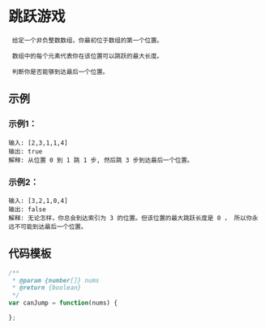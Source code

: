 # 跳跃游戏

     给定一个非负整数数组，你最初位于数组的第一个位置。

     数组中的每个元素代表你在该位置可以跳跃的最大长度。

     判断你是否能够到达最后一个位置。

## 示例

### 示例1：

```
输入: [2,3,1,1,4]
输出: true
解释: 从位置 0 到 1 跳 1 步, 然后跳 3 步到达最后一个位置。
```

### 示例2：

```
输入: [3,2,1,0,4]
输出: false
解释: 无论怎样，你总会到达索引为 3 的位置。但该位置的最大跳跃长度是 0 ， 所以你永远不可能到达最后一个位置。
```

## 代码模板

```javascript
/**
 * @param {number[]} nums
 * @return {boolean}
 */
var canJump = function(nums) {

};
```